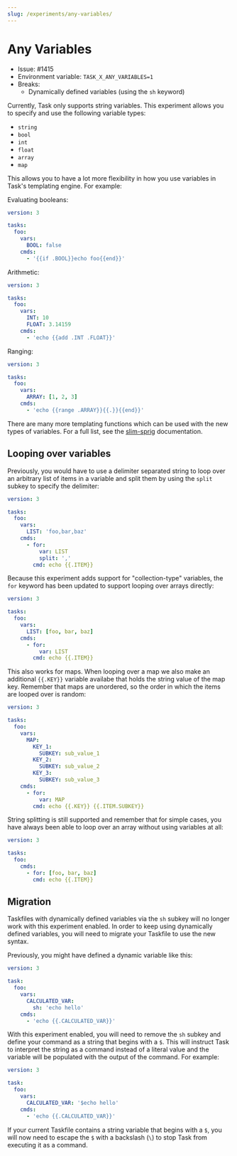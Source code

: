 ```yaml
---
slug: /experiments/any-variables/
---
```


# Any Variables

- Issue: #1415
- Environment variable: `TASK_X_ANY_VARIABLES=1`
- Breaks:
  - Dynamically defined variables (using the `sh` keyword)

Currently, Task only supports string variables. This experiment allows you to
specify and use the following variable types:

- `string`
- `bool`
- `int`
- `float`
- `array`
- `map`

This allows you to have a lot more flexibility in how you use variables in
Task's templating engine. For example:

Evaluating booleans:

```yaml
version: 3

tasks:
  foo:
    vars:
      BOOL: false
    cmds:
      - '{{if .BOOL}}echo foo{{end}}'
```

Arithmetic:

```yaml
version: 3

tasks:
  foo:
    vars:
      INT: 10
      FLOAT: 3.14159
    cmds:
      - 'echo {{add .INT .FLOAT}}'
```

Ranging:

```yaml
version: 3

tasks:
  foo:
    vars:
      ARRAY: [1, 2, 3]
    cmds:
      - 'echo {{range .ARRAY}}{{.}}{{end}}'
```

There are many more templating functions which can be used with the new types of
variables. For a full list, see the [slim-sprig][slim-sprig] documentation.

## Looping over variables

Previously, you would have to use a delimiter separated string to loop over an
arbitrary list of items in a variable and split them by using the `split` subkey
to specify the delimiter:

```yaml
version: 3

tasks:
  foo:
    vars:
      LIST: 'foo,bar,baz'
    cmds:
      - for:
          var: LIST
          split: ','
        cmd: echo {{.ITEM}}
```

Because this experiment adds support for "collection-type" variables, the `for`
keyword has been updated to support looping over arrays directly:

```yaml
version: 3

tasks:
  foo:
    vars:
      LIST: [foo, bar, baz]
    cmds:
      - for:
          var: LIST
        cmd: echo {{.ITEM}}
```

This also works for maps. When looping over a map we also make an additional
`{{.KEY}}` variable availabe that holds the string value of the map key.
Remember that maps are unordered, so the order in which the items are looped
over is random:

```yaml
version: 3

tasks:
  foo:
    vars:
      MAP:
        KEY_1:
          SUBKEY: sub_value_1
        KEY_2:
          SUBKEY: sub_value_2
        KEY_3:
          SUBKEY: sub_value_3
    cmds:
      - for:
          var: MAP
        cmd: echo {{.KEY}} {{.ITEM.SUBKEY}}
```

String splitting is still supported and remember that for simple cases, you have
always been able to loop over an array without using variables at all:

```yaml
version: 3

tasks:
  foo:
    cmds:
      - for: [foo, bar, baz]
        cmd: echo {{.ITEM}}
```

## Migration

Taskfiles with dynamically defined variables via the `sh` subkey will no longer
work with this experiment enabled. In order to keep using dynamically defined
variables, you will need to migrate your Taskfile to use the new syntax.

Previously, you might have defined a dynamic variable like this:

```yaml
version: 3

task:
  foo:
    vars:
      CALCULATED_VAR:
        sh: 'echo hello'
    cmds:
      - 'echo {{.CALCULATED_VAR}}'
```

With this experiment enabled, you will need to remove the `sh` subkey and define
your command as a string that begins with a `$`. This will instruct Task to
interpret the string as a command instead of a literal value and the variable
will be populated with the output of the command. For example:

```yaml
version: 3

task:
  foo:
    vars:
      CALCULATED_VAR: '$echo hello'
    cmds:
      - 'echo {{.CALCULATED_VAR}}'
```

If your current Taskfile contains a string variable that begins with a `$`, you
will now need to escape the `$` with a backslash (`\`) to stop Task from
executing it as a command.

<!-- prettier-ignore-start -->
[slim-sprig]: https://go-task.github.io/slim-sprig/
<!-- prettier-ignore-end -->
